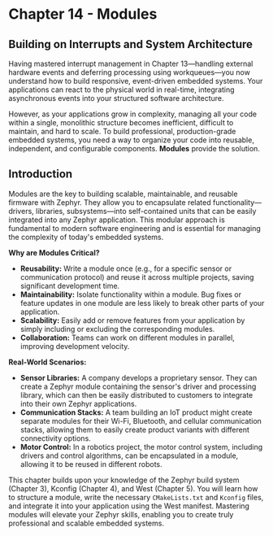 # Chapter 14 - Modules

## Building on Interrupts and System Architecture

Having mastered interrupt management in Chapter 13—handling external hardware events and deferring processing using workqueues—you now understand how to build responsive, event-driven embedded systems. Your applications can react to the physical world in real-time, integrating asynchronous events into your structured software architecture.

However, as your applications grow in complexity, managing all your code within a single, monolithic structure becomes inefficient, difficult to maintain, and hard to scale. To build professional, production-grade embedded systems, you need a way to organize your code into reusable, independent, and configurable components. **Modules** provide the solution.

## Introduction

Modules are the key to building scalable, maintainable, and reusable firmware with Zephyr. They allow you to encapsulate related functionality—drivers, libraries, subsystems—into self-contained units that can be easily integrated into any Zephyr application. This modular approach is fundamental to modern software engineering and is essential for managing the complexity of today's embedded systems.

**Why are Modules Critical?**

- **Reusability:** Write a module once (e.g., for a specific sensor or communication protocol) and reuse it across multiple projects, saving significant development time.
- **Maintainability:** Isolate functionality within a module. Bug fixes or feature updates in one module are less likely to break other parts of your application.
- **Scalability:** Easily add or remove features from your application by simply including or excluding the corresponding modules.
- **Collaboration:** Teams can work on different modules in parallel, improving development velocity.

**Real-World Scenarios:**

- **Sensor Libraries:** A company develops a proprietary sensor. They can create a Zephyr module containing the sensor's driver and processing library, which can then be easily distributed to customers to integrate into their own Zephyr applications.
- **Communication Stacks:** A team building an IoT product might create separate modules for their Wi-Fi, Bluetooth, and cellular communication stacks, allowing them to easily create product variants with different connectivity options.
- **Motor Control:** In a robotics project, the motor control system, including drivers and control algorithms, can be encapsulated in a module, allowing it to be reused in different robots.

This chapter builds upon your knowledge of the Zephyr build system (Chapter 3), Kconfig (Chapter 4), and West (Chapter 5). You will learn how to structure a module, write the necessary `CMakeLists.txt` and `Kconfig` files, and integrate it into your application using the West manifest. Mastering modules will elevate your Zephyr skills, enabling you to create truly professional and scalable embedded systems.